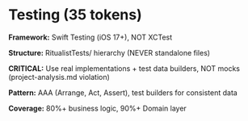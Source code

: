 # Testing (35 tokens)

**Framework:** Swift Testing (iOS 17+), NOT XCTest

**Structure:** RitualistTests/ hierarchy (NEVER standalone files)

**CRITICAL:** Use real implementations + test data builders, NOT mocks (project-analysis.md violation)

**Pattern:** AAA (Arrange, Act, Assert), test builders for consistent data

**Coverage:** 80%+ business logic, 90%+ Domain layer